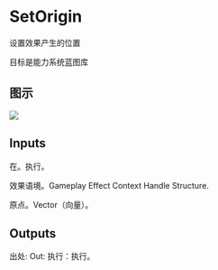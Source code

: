 # SetOrigin

设置效果产生的位置

目标是能力系统蓝图库

## 图示

![]($-20221218-17304435.png)

## Inputs

在。执行。

效果语境。Gameplay Effect Context Handle Structure.

原点。Vector（向量）。 

## Outputs

出处: Out: 执行：执行。
